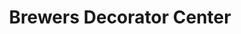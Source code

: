 ---
title: "Brewers Decorator Center"
url: /chichester/brewers-decorator-center/
shop: doityourself
---